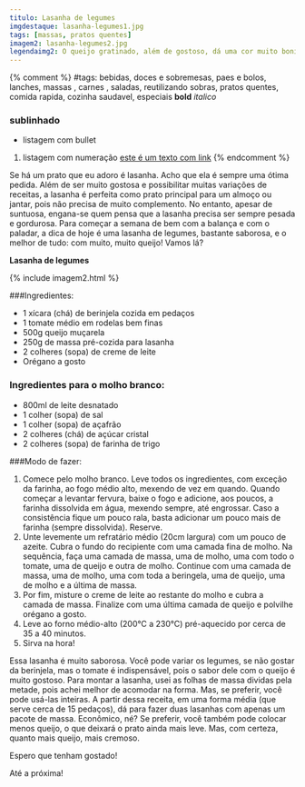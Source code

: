 ```yaml
---
titulo: Lasanha de legumes
imgdestaque: lasanha-legumes1.jpg
tags: [massas, pratos quentes]
imagem2: lasanha-legumes2.jpg
legendaimg2: O queijo gratinado, além de gostoso, dá uma cor muito bonita para a lasanha.
---
```

{% comment %}
#tags: bebidas, doces e sobremesas, paes e bolos, lanches, massas , carnes , saladas, reutilizando sobras, pratos quentes, comida rapida, cozinha saudavel, especiais
**bold**
*italico*
### sublinhado
* listagem com bullet
1. listagem com numeração
[este é um texto com link](https://www.enderecodolink.com)
{% endcomment %}

Se há um prato que eu adoro é lasanha. Acho que ela é sempre uma ótima pedida. Além de ser muito gostosa e possibilitar muitas variações de receitas, a lasanha é perfeita como prato principal para um almoço ou jantar, pois não precisa de muito complemento. No entanto, apesar de suntuosa, engana-se quem pensa que a lasanha precisa ser sempre pesada e gordurosa. Para começar a semana de bem com a balança e com o paladar, a dica de hoje é uma lasanha de legumes, bastante saborosa, e o melhor de tudo: com muito, muito queijo! Vamos lá?

**Lasanha de legumes**

{% include imagem2.html %}

###Ingredientes:

* 1 xícara (chá) de berinjela cozida em pedaços 
* 1 tomate médio em rodelas bem finas
* 500g queijo muçarela
* 250g de massa pré-cozida para lasanha
* 2 colheres (sopa) de creme de leite 
* Orégano a gosto

### Ingredientes para o molho branco:

* 800ml de leite desnatado
* 1 colher (sopa) de sal 
* 1 colher (sopa) de açafrão 
* 2 colheres (chá) de açúcar cristal
* 2 colheres (sopa) de farinha de trigo

###Modo de fazer:

1. Comece pelo molho branco. Leve todos os ingredientes, com exceção da farinha, ao fogo médio alto, mexendo de vez em quando. Quando começar a levantar fervura, baixe o fogo e adicione, aos poucos, a farinha dissolvida em água, mexendo sempre, até engrossar. Caso a consistência fique um pouco rala, basta adicionar um pouco mais de farinha (sempre dissolvida). Reserve. 
2. Unte levemente um refratário médio (20cm largura) com um pouco de azeite. Cubra o fundo do recipiente com uma camada fina de molho. Na sequência, faça uma camada de massa, uma de molho, uma com todo o tomate, uma de queijo e outra de molho. Continue com uma camada de massa, uma de molho, uma com toda a beringela, uma de queijo, uma de molho e a última de massa. 
3. Por fim, misture o creme de leite ao restante do molho e cubra a camada de massa. Finalize com uma última camada de queijo e polvilhe orégano a gosto. 
4. Leve ao forno médio-alto (200°C a 230°C) pré-aquecido por cerca de 35 a 40 minutos. 
5. Sirva na hora!

Essa lasanha é muito saborosa. Você pode variar os legumes, se não gostar da berinjela, mas o tomate é indispensável, pois o sabor dele com o queijo é muito gostoso. Para montar a lasanha, usei as folhas de massa dividas pela metade, pois achei melhor de acomodar na forma. Mas, se preferir, você pode usá-las inteiras. A partir dessa receita, em uma forma média (que serve cerca de 15 pedaços), dá para fazer duas lasanhas com apenas um pacote de massa. Econômico, né? Se preferir, você também pode colocar menos queijo, o que deixará o prato ainda mais leve. Mas, com certeza, quanto mais queijo, mais cremoso.

Espero que tenham gostado!

Até a próxima!